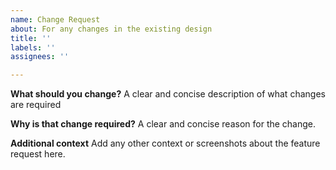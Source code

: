 ```yaml
---
name: Change Request
about: For any changes in the existing design
title: ''
labels: ''
assignees: ''

---
```


**What should you change?**
A clear and concise description of what changes are required

**Why is that change required?**
A clear and concise reason for the change.

**Additional context**
Add any other context or screenshots about the feature request here.

